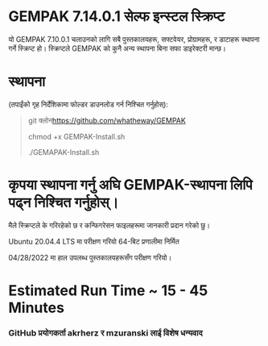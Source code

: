 # GEMPAK 7.14.0.1 सेल्फ इन्स्टल स्क्रिप्ट

यो GEMPAK 7.10.0.1 चलाउनको लागि सबै पुस्तकालयहरू, सफ्टवेयर, प्रोग्रामहरू, र डाटाहरू स्थापना गर्ने स्क्रिप्ट हो। स्क्रिप्टले GEMPAK को कुनै अन्य स्थापना बिना सफा डाइरेक्टरी मान्छ।

# स्थापना

(तपाईंको गृह निर्देशिकामा फोल्डर डाउनलोड गर्न निश्चित गर्नुहोस्):

> git क्लोन<https://github.com/whatheway/GEMPAK>
>
> chmod +x GEMPAK-Install.sh
>
> ./GEMAPAK-Install.sh

# कृपया स्थापना गर्नु अघि GEMPAK-स्थापना लिपि पढ्न निश्चित गर्नुहोस्।

मैले स्क्रिप्टले के गरिरहेको छ र कन्फिगरेसन फाइलहरूमा जानकारी प्रदान गरेको छु।

Ubuntu 20.04.4 LTS मा परीक्षण गरियो
64-बिट प्रणालीमा निर्मित

04/28/2022 मा हाल उपलब्ध पुस्तकालयहरूसँग परीक्षण गरियो।

# Estimated Run Time ~ 15 - 45 Minutes

### GitHub प्रयोगकर्ता akrherz र mzuranski लाई विशेष धन्यवाद
